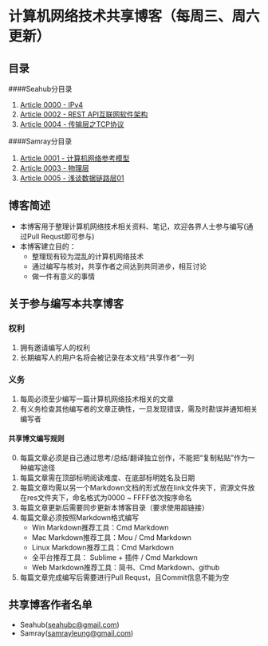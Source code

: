 # 计算机网络技术共享博客（每周三、周六更新）
## 目录
####Seahub分目录
1. [Article 0000 - IPv4](https://github.com/SeaHub/BlogOfComputerNetwork/blob/master/link/0000.md)
2. [Article 0002 - REST API互联网软件架构](https://github.com/SeaHub/BlogOfComputerNetwork/blob/master/link/0002.md)
3. [Article 0004 - 传输层之TCP协议](https://github.com/SeaHub/BlogOfComputerNetwork/blob/master/link/0004.md)

####Samray分目录
1. [Article 0001 - 计算机网络参考模型](https://github.com/SeaHub/BlogOfComputerNetwork/blob/master/link/0001.md)
2. [Article 0003 - 物理层](https://github.com/SeaHub/BlogOfComputerNetwork/blob/master/link/0003.md)
3. [Article 0005 - 浅谈数据链路层01](https://github.com/SeaHub/BlogOfComputerNetwork/blob/master/link/0005.md)

## 博客简述
* 本博客用于整理计算机网络技术相关资料、笔记，欢迎各界人士参与编写(通过Pull Requst即可参与)
* 本博客建立目的：
	* 整理现有较为混乱的计算机网络技术
	* 通过编写与核对，共享作者之间达到共同进步，相互讨论
	* 做一件有意义的事情

## 关于参与编写本共享博客
### 权利
1. 拥有邀请编写人的权利
2. 长期编写人的用户名将会被记录在本文档“共享作者”一列

### 义务
1. 每周必须至少编写一篇计算机网络技术相关的文章
2. 有义务检查其他编写者的文章正确性，一旦发现错误，需及时勘误并通知相关编写者

#### 共享博文编写规则
0. 每篇文章必须是自己通过思考/总结/翻译独立创作，不能把“复制粘贴”作为一种编写途径
1. 每篇文章需在顶部标明阅读难度、在底部标明姓名及日期
2. 每篇文章均需以另一个Markdown文档的形式放在link文件夹下，资源文件放在res文件夹下，命名格式为0000 ~ FFFF依次按序命名
3. 每篇文章更新后需要同步更新本博客目录（要求使用超链接）
4. 每篇文章必须按照Markdown格式编写
	* Win Markdown推荐工具：Cmd Markdown
	* Mac Markdown推荐工具：Mou / Cmd Markdown
	* Linux Markdown推荐工具：Cmd Markdown
	* 全平台推荐工具： Sublime + 插件 / Cmd Markdown
	* Web Markdown推荐工具：简书、Cmd Markdown、github
5. 每篇文章完成编写后需要进行Pull Requst，且Commit信息不能为空

## 共享博客作者名单
* Seahub(seahubc@gmail.com)
* Samray(samrayleung@gmail.com)


